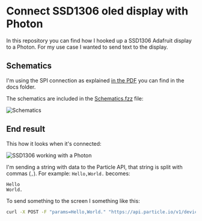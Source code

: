 # Connect SSD1306 oled display with Photon

In this repository you can find how I hooked up a SSD1306 Adafruit display to a Photon. For my use case I wanted to send text to the display.

## Schematics

I'm using the SPI connection as explained [in the PDF](https://github.com/jankeesvw/SSD1306-Photon/blob/master/docs/monochrome-oled-breakouts.pdf) you can find in the docs folder.

The schematics are included in the [Schematics.fzz](https://github.com/jankeesvw/SSD1306-Photon/blob/master/Schematics.fzz) file:

![Schematics](https://cloud.githubusercontent.com/assets/167882/15805438/acaf0fe8-2b2a-11e6-8284-95ede0fb1f81.png)

## End result

This how it looks when it's connected:

![SSD1306 working with a Photon](https://cloud.githubusercontent.com/assets/167882/15805330/f928621a-2b26-11e6-8eae-8519a5499e7d.jpg)

I'm sending a string with data to the Particle API, that string is split with commas (`,`). For example: `Hello,World.` becomes:

```
Hello
World.
```

To send something to the screen I something like this:

```bash
curl -X POST -F "params=Hello,World." "https://api.particle.io/v1/devices/1234567/lines?access_token=abcdefgh"
```